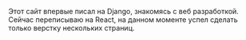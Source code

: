Этот сайт впервые писал на Django, знакомясь с веб разработкой. Сейчас переписываю на React, на данном моменте успел сделать только верстку нескольких страниц.
